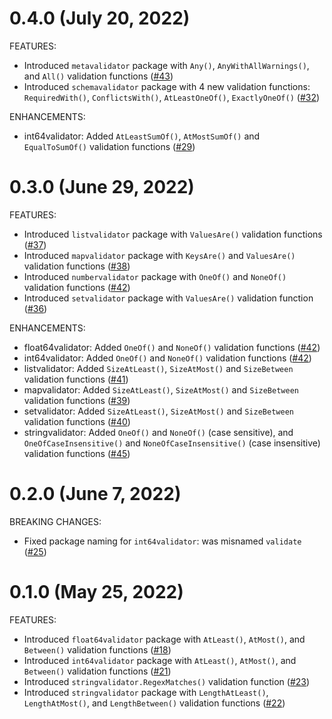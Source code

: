 # 0.4.0 (July 20, 2022)

FEATURES:

* Introduced `metavalidator` package with `Any()`, `AnyWithAllWarnings()`, and `All()` validation functions ([#43](https://github.com/hashicorp/terraform-plugin-framework-validators/issues/43))
* Introduced `schemavalidator` package with 4 new validation functions: `RequiredWith()`, `ConflictsWith()`, `AtLeastOneOf()`, `ExactlyOneOf()` ([#32](https://github.com/hashicorp/terraform-plugin-framework-validators/issues/32))

ENHANCEMENTS:

* int64validator: Added `AtLeastSumOf()`, `AtMostSumOf()` and `EqualToSumOf()` validation functions ([#29](https://github.com/hashicorp/terraform-plugin-framework-validators/issues/29))

# 0.3.0 (June 29, 2022)

FEATURES:

* Introduced `listvalidator` package with `ValuesAre()` validation functions ([#37](https://github.com/hashicorp/terraform-plugin-framework-validators/issues/37))
* Introduced `mapvalidator` package with `KeysAre()` and `ValuesAre()` validation functions ([#38](https://github.com/hashicorp/terraform-plugin-framework-validators/issues/38))
* Introduced `numbervalidator` package with `OneOf()` and `NoneOf()` validation functions ([#42](https://github.com/hashicorp/terraform-plugin-framework-validators/issues/42))
* Introduced `setvalidator` package with `ValuesAre()` validation function ([#36](https://github.com/hashicorp/terraform-plugin-framework-validators/issues/36))

ENHANCEMENTS:

* float64validator: Added `OneOf()` and `NoneOf()` validation functions ([#42](https://github.com/hashicorp/terraform-plugin-framework-validators/issues/42))
* int64validator: Added `OneOf()` and `NoneOf()` validation functions ([#42](https://github.com/hashicorp/terraform-plugin-framework-validators/issues/42))
* listvalidator: Added `SizeAtLeast()`, `SizeAtMost()` and `SizeBetween` validation functions ([#41](https://github.com/hashicorp/terraform-plugin-framework-validators/issues/41))
* mapvalidator: Added `SizeAtLeast()`, `SizeAtMost()` and `SizeBetween` validation functions ([#39](https://github.com/hashicorp/terraform-plugin-framework-validators/issues/39))
* setvalidator: Added `SizeAtLeast()`, `SizeAtMost()` and `SizeBetween` validation functions ([#40](https://github.com/hashicorp/terraform-plugin-framework-validators/issues/40))
* stringvalidator: Added `OneOf()` and `NoneOf()` (case sensitive), and `OneOfCaseInsensitive()` and `NoneOfCaseInsensitive()` (case insensitive) validation functions ([#45](https://github.com/hashicorp/terraform-plugin-framework-validators/issues/45))

# 0.2.0 (June 7, 2022)

BREAKING CHANGES:

* Fixed package naming for `int64validator`: was misnamed `validate` ([#25](https://github.com/hashicorp/terraform-plugin-framework-validators/issues/25))

# 0.1.0 (May 25, 2022)

FEATURES:

* Introduced `float64validator` package with `AtLeast()`, `AtMost()`, and `Between()` validation functions ([#18](https://github.com/hashicorp/terraform-plugin-framework-validators/issues/18))
* Introduced `int64validator` package with `AtLeast()`, `AtMost()`, and `Between()` validation functions ([#21](https://github.com/hashicorp/terraform-plugin-framework-validators/issues/21))
* Introduced `stringvalidator.RegexMatches()` validation function ([#23](https://github.com/hashicorp/terraform-plugin-framework-validators/issues/23))
* Introduced `stringvalidator` package with `LengthAtLeast()`, `LengthAtMost()`, and `LengthBetween()` validation functions ([#22](https://github.com/hashicorp/terraform-plugin-framework-validators/issues/22))
